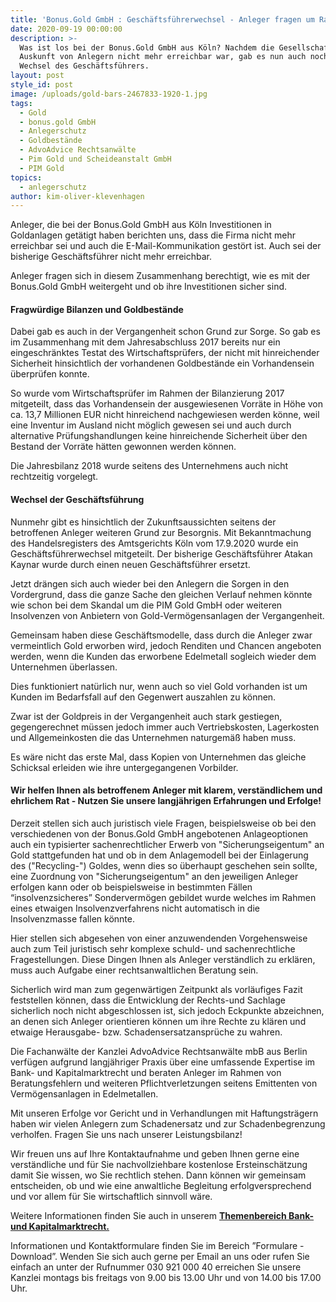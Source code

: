 ```yaml
---
title: 'Bonus.Gold GmbH : Geschäftsführerwechsel - Anleger fragen um Rat'
date: 2020-09-19 00:00:00
description: >-
  Was ist los bei der Bonus.Gold GmbH aus Köln? Nachdem die Gesellschaft nach
  Auskunft von Anlegern nicht mehr erreichbar war, gab es nun auch noch einen
  Wechsel des Geschäftsführers.
layout: post
style_id: post
image: /uploads/gold-bars-2467833-1920-1.jpg
tags:
  - Gold
  - bonus.gold GmbH
  - Anlegerschutz
  - Goldbestände
  - AdvoAdvice Rechtsanwälte
  - Pim Gold und Scheideanstalt GmbH
  - PIM Gold
topics:
  - anlegerschutz
author: kim-oliver-klevenhagen
---
```


Anleger, die bei der Bonus.Gold GmbH aus Köln Investitionen in Goldanlagen getätigt haben berichten uns, dass die Firma nicht mehr erreichbar sei und auch die E-Mail-Kommunikation gestört ist. Auch sei der bisherige Geschäftsführer nicht mehr erreichbar.

Anleger fragen sich in diesem Zusammenhang berechtigt, wie es mit der Bonus.Gold GmbH weitergeht und ob ihre Investitionen sicher sind.

#### Fragwürdige Bilanzen und Goldbestände

Dabei gab es auch in der Vergangenheit schon Grund zur Sorge. So gab es im Zusammenhang mit dem Jahresabschluss 2017 bereits nur ein eingeschränktes Testat des Wirtschaftsprüfers, der nicht mit hinreichender Sicherheit hinsichtlich der vorhandenen Goldbestände ein Vorhandensein überprüfen konnte.

So wurde vom Wirtschaftsprüfer im Rahmen der Bilanzierung 2017 mitgeteilt, dass das Vorhandensein der ausgewiesenen Vorräte in Höhe von ca. 13,7 Millionen EUR nicht hinreichend nachgewiesen werden könne, weil eine Inventur im Ausland nicht möglich gewesen sei und auch durch alternative Prüfungshandlungen keine hinreichende Sicherheit über den Bestand der Vorräte hätten gewonnen werden können.

Die Jahresbilanz 2018 wurde seitens des Unternehmens auch nicht rechtzeitig vorgelegt.

#### Wechsel der Geschäftsführung

Nunmehr gibt es hinsichtlich der Zukunftsaussichten seitens der betroffenen Anleger weiteren Grund zur Besorgnis. Mit Bekanntmachung des Handelsregisters des Amtsgerichts Köln vom 17.9.2020 wurde ein Geschäftsführerwechsel mitgeteilt. Der bisherige Geschäftsführer Atakan Kaynar wurde durch einen neuen Geschäftsführer ersetzt.

Jetzt drängen sich auch wieder bei den Anlegern die Sorgen in den Vordergrund, dass die ganze Sache den gleichen Verlauf nehmen könnte wie schon bei dem Skandal um die PIM Gold GmbH oder weiteren Insolvenzen von Anbietern von Gold-Vermögensanlagen der Vergangenheit.

Gemeinsam haben diese Geschäftsmodelle, dass durch die Anleger zwar vermeintlich Gold erworben wird, jedoch Renditen und Chancen angeboten werden, wenn die Kunden das erworbene Edelmetall sogleich wieder dem Unternehmen überlassen.

Dies funktioniert natürlich nur, wenn auch so viel Gold vorhanden ist um Kunden im Bedarfsfall auf den Gegenwert auszahlen zu können.

Zwar ist der Goldpreis in der Vergangenheit auch stark gestiegen, gegengerechnet müssen jedoch immer auch Vertriebskosten, Lagerkosten und Allgemeinkosten die das Unternehmen naturgemä&szlig; haben muss.

Es wäre nicht das erste Mal, dass Kopien von Unternehmen das gleiche Schicksal erleiden wie ihre untergegangenen Vorbilder.

#### Wir helfen Ihnen als betroffenem Anleger mit klarem, verständlichem und ehrlichem Rat - Nutzen Sie unsere langjährigen Erfahrungen und Erfolge\!

Derzeit stellen sich auch juristisch viele Fragen, beispielsweise ob bei den verschiedenen von der Bonus.Gold GmbH angebotenen Anlageoptionen auch ein typisierter sachenrechtlicher Erwerb von "Sicherungseigentum" an Gold stattgefunden hat und ob in dem Anlagemodell bei der Einlagerung des ("Recycling-") Goldes, wenn dies so überhaupt geschehen sein sollte, eine Zuordnung von "Sicherungseigentum" an den jeweiligen Anleger erfolgen kann oder ob beispielsweise in bestimmten Fällen “insolvenzsicheres” Sondervermögen gebildet wurde welches im Rahmen eines etwaigen Insolvenzverfahrens nicht automatisch in die Insolvenzmasse fallen könnte.&nbsp;

Hier stellen sich abgesehen von einer anzuwendenden Vorgehensweise auch zum Teil juristisch sehr komplexe schuld- und sachenrechtliche Fragestellungen. Diese Dingen Ihnen als Anleger verständlich zu erklären, muss auch Aufgabe einer rechtsanwaltlichen Beratung sein.

Sicherlich wird man zum gegenwärtigen Zeitpunkt als vorläufiges Fazit feststellen können, dass die Entwicklung der Rechts-und Sachlage sicherlich noch nicht abgeschlossen ist, sich jedoch Eckpunkte abzeichnen, an denen sich Anleger orientieren können um ihre Rechte zu klären und etwaige Herausgabe- bzw. Schadensersatzansprüche zu wahren.

Die Fachanwälte der Kanzlei AdvoAdvice Rechtsanwälte mbB aus Berlin verfügen aufgrund langjähriger Praxis über eine umfassende Expertise im Bank- und Kapitalmarktrecht und beraten Anleger im Rahmen von Beratungsfehlern und weiteren Pflichtverletzungen seitens Emittenten von Vermögensanlagen in Edelmetallen.&nbsp;

Mit unseren Erfolge vor Gericht und in Verhandlungen mit Haftungsträgern haben wir vielen Anlegern zum Schadenersatz und zur Schadenbegrenzung verholfen. Fragen Sie uns nach unserer Leistungsbilanz\!

Wir freuen uns auf Ihre Kontaktaufnahme und geben Ihnen gerne eine verständliche und für Sie nachvollziehbare kostenlose Ersteinschätzung damit Sie wissen, wo Sie rechtlich stehen. Dann können wir gemeinsam entscheiden, ob und wie eine anwaltliche Begleitung erfolgversprechend und vor allem für Sie wirtschaftlich sinnvoll wäre.

Weitere Informationen finden Sie auch in unserem&nbsp;[**Themenbereich Bank- und Kapitalmarktrecht.**](https://advoadvice.de/themen/bank-und-kapitalmarkt/)

Informationen und Kontaktformulare finden Sie im Bereich ”Formulare - Download”. Wenden Sie sich auch gerne per Email an uns oder rufen Sie einfach an unter der Rufnummer 030 921 000 40 erreichen Sie unsere Kanzlei montags bis freitags von 9.00 bis 13.00 Uhr und von 14.00 bis 17.00 Uhr.&nbsp;